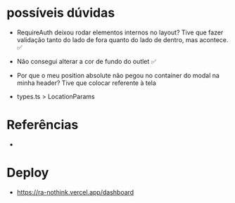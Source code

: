 # possíveis dúvidas

- RequireAuth deixou rodar elementos internos no layout? Tive que fazer validação tanto do lado de fora quanto do lado de dentro, mas acontece. ✅ 

- Não consegui alterar a cor de fundo do outlet ✅ 

- Por que o meu position absolute não pegou no container do modal na minha header? Tive que colocar referente à tela

- types.ts > LocationParams

# Referências

-

# Deploy

- https://ra-nothink.vercel.app/dashboard
